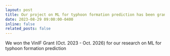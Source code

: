 ```yaml
---
layout: post
title: Our project on ML for typhoon formation prediction has been granted by VinIF
date: 2023-08-29 09:00:00-0400
inline: false
related_posts: false
---
```


We won the VinIF Grant (Oct. 2023 - Oct. 2026) for our research on ML for typhoon formation prediction
